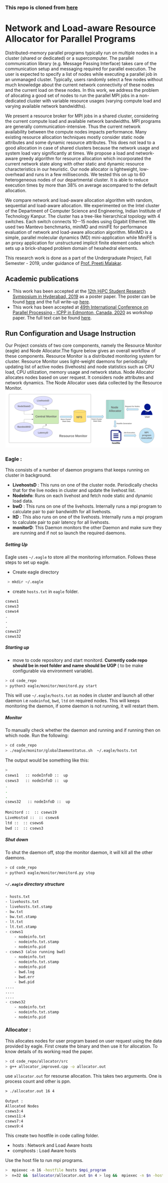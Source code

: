 ### This repo is cloned from [here](https://github.com/aasis21/NodeAllocator)
# Network and Load-aware Resource Allocator for Parallel Programs
Distributed-memory parallel programs typically run on multiple nodes in a cluster (shared or dedicated) or a supercomputer. The parallel communication library (e.g. Message Passing Interface) takes care of the communication setup and messaging required for parallel execution. The user is expected to specify a list of nodes while executing a parallel job in an unmanaged cluster. Typically, users randomly select a few nodes without much knowledge about the current network connectivity of these nodes and the current load on these nodes. In this work, we address the problem of allocating a good set of nodes to run the parallel MPI jobs in a non-dedicated cluster with variable resource usages (varying compute load and varying available network bandwidths).

We present a resource broker for MPI jobs in a shared cluster, considering the current compute load and available network bandwidths. MPI programs are generally communication-intensive. Thus the current network availability between the compute nodes impacts performance. Many existing resource allocation techniques mostly consider static node attributes and some dynamic resource attributes. This does not lead to a good allocation in case of shared clusters because the network usage and system load vary significantly at times. We propose a load and network-aware greedy algorithm for resource allocation which incorporated the current network state along with other static and dynamic resource characteristics in our heuristic. Our node allocator is lightweight, low-overhead and runs in a few milliseconds. We tested this on up to 60 heterogeneous nodes of our departmental cluster.  It is able to reduce execution times by more than 38% on average ascompared to the default allocation.

We compare network and load-aware allocation algorithm with random, sequential and load-aware allocation. We experimented on the Intel cluster of the Department of Computer Science and Engineering, Indian Institute of Technology Kanpur. The cluster has a tree-like hierarchical topology with 4 switches. Each switch connects 10--15 nodes using Gigabit Ethernet. We used two Mantevo benchmarks, miniMD and miniFE for performance evaluation of network and load-aware allocation algorithm. MiniMD is a simple, parallel molecular dynamics (MD) mini-application while MiniFE is an proxy application for unstructured implicit finite element codes which sets up a brick-shaped problem domain of hexahedral elements.

This research work is done as a part of the Undergraduate Project, Fall Semester - 2019, under guidance of [Prof. Preeti Malakar](https://www.cse.iitk.ac.in/users/pmalakar/).

## Academic publications
- This work has been accepted at the [12th HiPC Student Research Symposium in Hyderabad, 2019](https://hipc.org/students-research-symposium/) as a poster paper. The poster can be found [here](./hipc_src_poster.pdf) and the full write-up [here](./hipc_srs_writeup.pdf).
- This work has been accepted at [49th International Conference on Parallel Processing - ICPP in  Edmonton, Canada, 2020](https://jnamaral.github.io/icpp20/) as workshop paper. The full text can be found [here](./icpp_paper.pdf).


## Run Configuration and Usage Instruction
Our Project consists of two core components, namely the Resource Monitor (eagle) and Node Allocator.The figure below gives an overall workflow of
these components. Resource Monitor is a distributed monitoring system for cluster. Resource Monitor uses light-weight daemons for periodically updating list of active nodes (livehosts) and node statistics such as CPU load, CPU utilization, memory usage and
network status. Node Allocator allocates nodes based on user request. It considers node attributes and network dynamics. The Node Allocator uses data collected by the Resource Monitor. ![Node Allocation System Workflow](./overview.png)

### Eagle :
This consists of a number of daemon programs that keeps running on cluster in background.

 - **LivehostsD** : This runs on one of the cluster node. Periodically checks that for the live nodes in cluster and update the livehost list.
 - **NodeInfo**: Runs on each livehost and fetch node static and dynamic load data.
 - **bwD** : This runs on one of the livehosts. Internally runs a mpi program to calculate pair to pair bandwidth for all livehosts.
 - **ltD** : This also runs on one of the livehosts. Internally runs a mpi program to calculate pair to pair latency for all livehosts.
 - **monitorD**: This Daemon monitors the other Daemon and make sure they are running and if not so launch the required daemons.
##### Setting Up
Eagle uses `~/.eagle` to store all the monitoring information. Follows these steps to set up eagle.
 * Create eagle directory
``` bash
 > mkdir ~/.eagle
```
* 	create `hosts.txt` in `eagle` folder.
```
csews1
csews3
csews4
.
.
.
csews27
csews32
```
##### Starting up
* move to code repository and start monitord. **Currently code repo should be in root folder and name should be UGP** ( to be make configurable via environment variable).
```bash
> cd code_repo
> python3 eagle/monitor/monitord.py start
```

This will use `~/.eagle/hosts.txt` as nodes in cluster and launch all other daemon i.e `nodeinfod`, `bwd`, `ltd` on required nodes. This will keeps monitoring the daemon, if some daemon is not running, it will restart them.

##### Monitor
To manually check whether the daemon and running and if running then on which node. Run the following:
```bash
> cd code_repo
> ./eagle/monitor/globalDaemonStatus.sh  ~/.eagle/hosts.txt 
```
The output would be something like this:
```bash
>
csews1   :: nodeInfoD ::  up  
csews3   :: nodeInfoD ::  up  
.
.
.
csews32   :: nodeInfoD ::  up  
 
Monitord ::  :: csews19  
LiveHostsd ::  :: csews6  
ltd ::  :: csews6  
bwd ::  :: csews3  
```
##### Shut down
To shut the daemon off, stop the monitor daemon, it will kill all the other daemons.
```bash
> cd code_repo
> python3 eagle/monitor/monitord.py stop
```
##### `~/.eagle` directory structure
```
- hosts.txt
- livehosts.txt
- livehosts.txt.stamp
- bw.txt
- bw.txt.stamp
- lt.txt
- lt.txt.stamp
- csews1
	- nodeinfo.txt
	- nodeinfo.txt.stamp
	- nodeinfo.pid
- csews3 (also running bwd)
	- nodeinfo.txt
	- nodeinfo.txt.stamp
	- nodeinfo.pid
	- bwd.log
	- bwd.err
	- bwd.pid
....
....
....
- csews32
	- nodeinfo.txt
	- nodeinfo.txt.stamp
	- nodeinfo.pid
```
### Allocator :
This allocates nodes for user program based on user request using the data provided by eagle. First create the binary and then use it for allocation. To know details of its working read the paper.
```bash
> cd code_repo/allocator/src
> g++ allocator_improved.cpp -o allocator.out
```
use `allocator.out` for resourse allocation. This takes two arguments. One is process count and other is ppn.
```
> ./allocator.out 16 4

Output :
Allocated Nodes
csews3:4
csews11:4
csews7:4
csews9:4
```
This create two hostfile in code calling folder.
- hosts : Network and Load Aware hosts
- comphosts : Load Aware hosts

Use the host file to run mpi programs.
```bash
>  mpiexec -n 16 -hostfile hosts $mpi_program
>  n=32 &&  $allocator/allocator.out $n 4 > log &&  mpiexec -n $n -hostfile hosts $mpi_program
```


